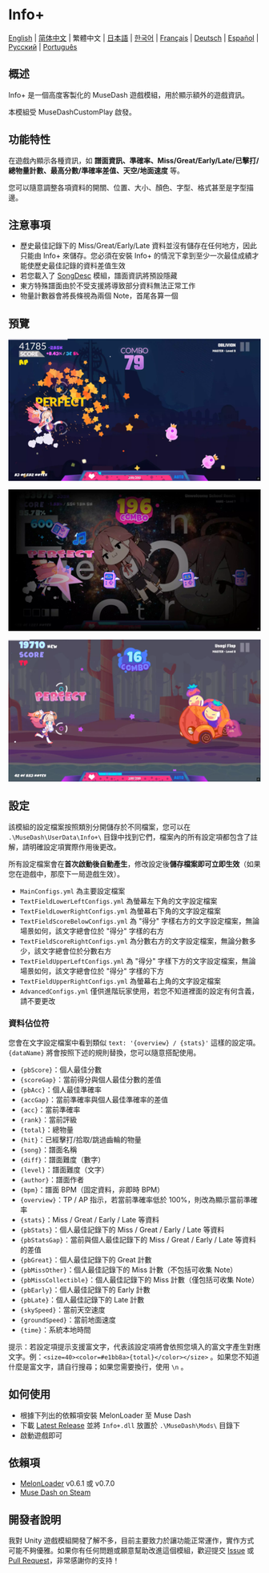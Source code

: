 # Info+

[English](README.md) | [简体中文](README_zh-CN.md) | 繁體中文 | [日本語](README_ja.md) | [한국어](README_ko.md) | [Français](README_fr.md) | [Deutsch](README_de.md) | [Español](README_es.md) | [Русский](README_ru.md) | [Português](README_pt.md)

## 概述

Info+ 是一個高度客製化的 MuseDash 遊戲模組，用於顯示額外的遊戲資訊。

本模組受 MuseDashCustomPlay 啟發。

## 功能特性

在遊戲內顯示各種資訊，如 **譜面資訊、準確率、Miss/Great/Early/Late/已擊打/總物量計數、最高分數/準確率差值、天空/地面速度** 等。

您可以隨意調整各項資料的開關、位置、大小、顏色、字型、格式甚至是字型描邊。

## 注意事項

- 歷史最佳記錄下的 Miss/Great/Early/Late 資料並沒有儲存在任何地方，因此只能由 Info+ 來儲存。您必須在安裝 Info+ 的情況下拿到至少一次最佳成績才能使歷史最佳記錄的資料差值生效
- 若您載入了 [SongDesc](https://github.com/MDMods/SongDesc) 模組，譜面資訊將預設隱藏
- 東方特殊譜面由於不受支援將導致部分資料無法正常工作
- 物量計數器會將長條視為兩個 Note，首尾各算一個

## 預覽

![預覽1](static/Preview1.webp)

![預覽2](static/Preview2.webp)

![預覽3](static/Preview3.webp)

## 設定

該模組的設定檔案按照類別分開儲存於不同檔案，您可以在 `.\MuseDash\UserData\Info+\` 目錄中找到它們，檔案內的所有設定項都包含了註解，請明確設定項實際作用後更改。

所有設定檔案會在**首次啟動後自動產生**，修改設定後**儲存檔案即可立即生效**（如果您在遊戲中，那麼下一局遊戲生效）。

- `MainConfigs.yml` 為主要設定檔案
- `TextFieldLowerLeftConfigs.yml` 為螢幕左下角的文字設定檔案
- `TextFieldLowerRightConfigs.yml` 為螢幕右下角的文字設定檔案
- `TextFieldScoreBelowConfigs.yml` 為 "得分" 字樣右方的文字設定檔案，無論場景如何，該文字總會位於 "得分" 字樣的右方
- `TextFieldScoreRightConfigs.yml` 為分數右方的文字設定檔案，無論分數多少，該文字總會位於分數右方
- `TextFieldUpperLeftConfigs.yml` 為 "得分" 字樣下方的文字設定檔案，無論場景如何，該文字總會位於 "得分" 字樣的下方
- `TextFieldUpperRightConfigs.yml` 為螢幕右上角的文字設定檔案
- `AdvancedConfigs.yml` 僅供進階玩家使用，若您不知道裡面的設定有何含義，請不要更改

### 資料佔位符

您會在文字設定檔案中看到類似 `text: '{overview} / {stats}'` 這樣的設定項。`{dataName}` 將會按照下述的規則替換，您可以隨意搭配使用。

- `{pbScore}`：個人最佳分數
- `{scoreGap}`：當前得分與個人最佳分數的差值
- `{pbAcc}`：個人最佳準確率
- `{accGap}`：當前準確率與個人最佳準確率的差值
- `{acc}`：當前準確率
- `{rank}`：當前評級
- `{total}`：總物量
- `{hit}`：已經擊打/拾取/跳過齒輪的物量
- `{song}`：譜面名稱
- `{diff}`：譜面難度（數字）
- `{level}`：譜面難度（文字）
- `{author}`：譜面作者
- `{bpm}`：譜面 BPM（固定資料，非即時 BPM）
- `{overview}`：TP / AP 指示，若當前準確率低於 100%，則改為顯示當前準確率
- `{stats}`：Miss / Great / Early / Late 等資料
- `{pbStats}`：個人最佳記錄下的 Miss / Great / Early / Late 等資料
- `{pbStatsGap}`：當前與個人最佳記錄下的 Miss / Great / Early / Late 等資料的差值
- `{pbGreat}`：個人最佳記錄下的 Great 計數
- `{pbMissOther}`：個人最佳記錄下的 Miss 計數（不包括可收集 Note）
- `{pbMissCollectible}`：個人最佳記錄下的 Miss 計數（僅包括可收集 Note）
- `{pbEarly}`：個人最佳記錄下的 Early 計數
- `{pbLate}`：個人最佳記錄下的 Late 計數
- `{skySpeed}`：當前天空速度
- `{groundSpeed}`：當前地面速度
- `{time}`：系統本地時間

提示：若設定項提示支援富文字，代表該設定項將會依照您填入的富文字產生對應文字。例：`<size=40><color=#e1bb8a>{total}</color></size>` 。如果您不知道什麼是富文字，請自行搜尋；如果您需要換行，使用 `\n` 。

## 如何使用

- 根據下列出的依賴項安裝 MelonLoader 至 Muse Dash
- 下載 [Latest Release](https://github.com/KARPED1EM/MuseDashInfoPlus/releases) 並將 `Info+.dll` 放置於 `.\MuseDash\Mods\` 目錄下
- 啟動遊戲即可

## 依賴項

- [MelonLoader](https://github.com/LavaGang/MelonLoader/releases) v0.6.1 或 v0.7.0
- [Muse Dash on Steam](https://store.steampowered.com/app/774171/Muse_Dash/)

## 開發者說明

我對 Unity 遊戲模組開發了解不多，目前主要致力於讓功能正常運作，實作方式可能不夠優雅。如果你有任何問題或願意幫助改進這個模組，歡迎提交 [Issue](https://github.com/KARPED1EM/MuseDashInfoPlus/issues/new) 或 [Pull Request](https://github.com/KARPED1EM/MuseDashInfoPlus/compare)，非常感謝你的支持！
